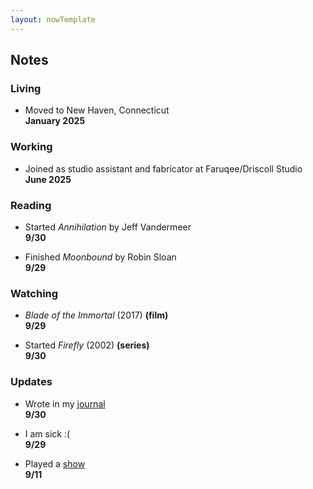 ```yaml
---
layout: nowTemplate
---
```



## Notes

### Living

- Moved to New Haven, Connecticut  
  **January 2025**

### Working

- Joined as studio assistant and fabricator at Faruqee/Driscoll Studio  
  **June 2025**

### Reading

- Started *Annihilation* by Jeff Vandermeer  
  **9/30**

- Finished *Moonbound* by Robin Sloan  
  **9/29**

### Watching

- *Blade of the Immortal* (2017) **(film)**  
  **9/29**

- Started *Firefly* (2002) **(series)**  
  **9/30**

### Updates

- Wrote in my [journal](https://journal.palomakop.tv/post/2025-09-30)  
  **9/30**

- I am sick :(  
  **9/29**

- Played a [show](/blog/2025-09-17_reality-orp-performance-at-ely/)  
  **9/11**
